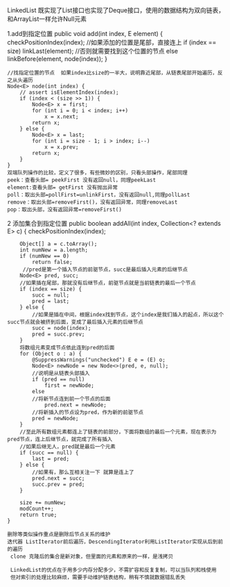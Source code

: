 LinkedList 既实现了List接口也实现了Deque接口，使用的数据结构为双向链表，和ArrayList一样允许Null元素

1.add到指定位置
public void add(int index, E element) {
        checkPositionIndex(index);
        //如果添加的位置是尾部，直接连上
        if (index == size)
            linkLast(element);
         //否则就需要找到这个位置的节点
        else
            linkBefore(element, node(index));
    }

	//找指定位置的节点  如果index比size的一半大，说明靠近尾部，从链表尾部开始遍历，反之从头遍历
    Node<E> node(int index) {
        // assert isElementIndex(index);
        if (index < (size >> 1)) {
            Node<E> x = first;
            for (int i = 0; i < index; i++)
                x = x.next;
            return x;
        } else {
            Node<E> x = last;
            for (int i = size - 1; i > index; i--)
                x = x.prev;
            return x;
        }
    }
    双端队列操作的比较，定义了很多，有些微妙的区别，只看头部操作，尾部同理
    peek：查看头部= peekFirst 没有返回null，同理peekLast
    element:查看头部= getFirst 没有抛出异常
    poll：取出头部=pollFirst=unlinkFirst，没有返回null,同理pollLast
    remove：取出头部=removeFirst()，没有返回异常，同理removeLast
    pop：取出头部，没有返回异常=removeFirst()


 2 添加集合到指定位置
 public boolean addAll(int index, Collection<? extends E> c) {
        checkPositionIndex(index);

        Object[] a = c.toArray();
        int numNew = a.length;
        if (numNew == 0)
            return false;
         //pred是第一个插入节点的前驱节点，succ是最后插入元素的后继节点
        Node<E> pred, succ;
        //如果插在尾部，那就没有后继节点，前驱节点就是当前链表的最后一个节点
        if (index == size) {
            succ = null;
            pred = last;
        } else {
        	//如果是插在中间，根据index找到节点，这个index是我们插入的起点，所以这个succ节点就会被挤到后面，变成了最后插入元素的后继节点
            succ = node(index);
            pred = succ.prev;
        }
        将数组元素变成节点依此连到pred的后面
        for (Object o : a) {
            @SuppressWarnings("unchecked") E e = (E) o;
            Node<E> newNode = new Node<>(pred, e, null);
            //说明是从链表头部插入
            if (pred == null)
                first = newNode;
            else
            //将新节点连到前一个节点的后面
                pred.next = newNode;
            //将新插入的节点设为pred，作为新的前驱节点
            pred = newNode;
        }
        //至此所有数组元素都连上了链表的前部分，下面将数组的最后一个元素，现在表示为pred节点，连上后继节点，就完成了所有插入
        //如果后继无人，pred就是最后一个元素
        if (succ == null) {
            last = pred;
        } else {
        	//如果有，那么互相关注一下 就算是连上了
            pred.next = succ;
            succ.prev = pred;
        }

        size += numNew;
        modCount++;
        return true;
    }

    删除等类似操作重点是删除后节点关系的维护
    迭代器 ListIterator前后遍历，DescendingIterator利用ListIterator实现从后到前的遍历
     clone 克隆后的集合是新对象，但里面的元素和原来的一样，是浅拷贝

     LinkedList的优点在于用多少内存分配多少，不需扩容和反复复制，可以当队列和栈使用
     但对索引的处理比较麻烦，需要手动维护链表结构，稍有不慎就数据错乱丢失